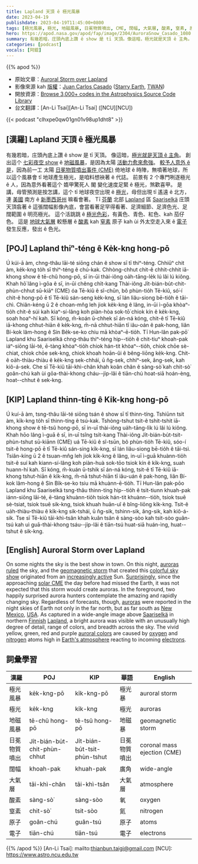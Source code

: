 ```yaml
---
title: Lapland 天頂 ê 極光風暴
date: 2023-04-19
publishdate: 2023-04-19T11:45:00+0800
tags: [極光風暴, 極光, 地磁風暴, 日冕物質噴出, CME, 闊幅, 大氣層, 酸素, 窒素, 原子, 電子]
hero: https://apod.nasa.gov/apod/fap/image/2304/AuroraSnow_Casado_1080.jpg
summary: 有幾若暗，庄頭內底上讚 ê show 是 tī 天頂。像這暗，極光就是天頂 ê 主角。
categories: [podcast]
vocals: [阿錕]
---
```


{{% apod %}}

- 原始文章：[Auroral Storm over Lapland](https://apod.nasa.gov/apod/ap230419.html)
- 影像來源 kah [版權][copyright]：[Juan Carlos Casado](https://www.twanight.org/casado) ([Starry Earth](https://www.flickr.com/photos/starryearth/albums/), [TWAN](https://www.twanight.org))
- 開放資源：[Browse 3,000+ codes in the Astrophysics Source Code Library](https://ascl.net/code/all)
- 台文翻譯：[An-Li Tsai][An-Li Tsai] ([NCU][NCU])

{{< podcast "clhxpe0qw01gn01v98up1dht8" >}}

## [漢羅] Lapland 天頂 ê 極光風暴
有幾若暗，庄頭內底上讚 ê show 是 tī 天頂。
像這暗，[極光就是天頂 ê 主角][auroras ruled]。
創出這个 [七彩夜空 show][colorful sky show] ê [地磁風暴][geomagnetic storm]，是因為太陽 [活動力愈來愈強][increasingly active]。
[較予人意外 ê 是][Surprisingly]，因為前一工 太陽 [日冕物質噴出事件 (CME)][solar CME] 倚地球 ê 時陣，無噴著地球，所以這个風暴會 tī 地球產生極光，是咱料想袂著 ê 代誌。
前景有 2 个專門咧逐極光 ê 人，因為意外看著這个 媠甲驚死人 閣 變化速度足緊 ê 極光，煞歡喜甲。
是講，毋管預測是按怎講，這个 tī 地球夜空出現 ê [極光][auroras]，毋但出現 tī 遙遠 ê 北方，連 [美國][USA] 南方 ê [新墨西哥州][New Mexico] 嘛看會著。
Tī [芬蘭][Finnish] 北部 [Lapland][Lapland] 區 [Saariselkä][Saariselkä] 庄頭 天頂翕著 ê 這張闊幅影像內底，會當看著足罕得看著、足濟細節、足濟色光、足闊範圍 ê 明亮極光。
這个活跳跳 ê [極光色彩][auroral colors]，有黃色、青色、紅色、kah 茄仔色。
這是 [地球大氣層][Earth's atmosphere] 較懸層 ê [酸素][oxygen] kah [窒素][nitrogen] 原子 kah ùi 外太空走入來 ê [電子][electrons] 發生反應，發出 ê 色光。

## [POJ] Lapland thiⁿ-téng ê Ke̍k-kng hong-pō
Ú kúi-ā àm, chng-thâu lāi-té siōng chán ê show sī tī thiⁿ-téng.
Chhiūⁿ chit àm, ke̍k-kng to̍h sī thiⁿ-téng ê chú-kak.
Chhòng-chhut chit-ê chhit-chhit iā-khong show ê tē-chû hong-pō, sī in-ūi thài-iông oa̍h-tāng-le̍k lú lâi lú kiông.
Khah hō͘ lâng ì-gōa ê sī, in-ūi chêng chi̍t-kang Thài-iông Ji̍t-bián-bu̍t-chit-phùn-chhut sū-kiāⁿ (CME) óa Tē-kiû ê sî-chūn, bô phùn-tio̍h Tē-kiû, só͘-í chit-ê hong-pō ē tī Tē-kiû sán-seng ke̍k-kng, sī lán liâu-siong bē-tio̍h ê tāi-chì.
Chiân-kéng ū 2 ê choan-mn̂g leh jiok ke̍k-kng ê lâng, in-ūi ì-gōa khòaⁿ-tio̍h chit-ê súi kah kiaⁿ-sí-lâng koh piàn-hòa sok-tō͘ chiok kín ê ke̍k-kng, soah hoaⁿ-hí kah.
Sī kóng, m̄-koán ū-chhek sī án-ná kóng, chit-ê tī Tē-kiû iā-khong chhut-hiān ê ke̍k-kng, m̄-nā chhut-hiān tī iâu-oán ê pak-hong, liân Bí-kok lâm-hong ê Sin Be̍k-se-ko chiu mā khòaⁿ-ē-tio̍h.
Tī Hun-lân pak-pō͘ Lapland khu Saariselkä chng-thâu thiⁿ-téng hip--tio̍h ê chit-tiuⁿ khoah-pak iáⁿ-siōng lāi-té, ē-tàng khòaⁿ-tio̍h chiok hán-tit khòaⁿ--tio̍h, chiok chōe sè-chiat, chiok chōe sek-kng, chiok khoah hoān-ûi ê bêng-liōng ke̍k-kng.
Chit-ê oa̍h-thiàu-thiàu ê ke̍k-kng sek-chhái, ū n̂g-sek, chhiⁿ-sek, âng-sek, kah kiô-á-sek.
Che sī Tē-kiû tāi-khì-chân khah koân chân ê sàng-sò͘ kah chit-sò͘ goân-chú kah ùi gōa-thài-khong cháu--ji̍p-lâi ê tiān-chú hoat-siā hoán-èng, hoat--chhut ê sek-kng.

## [KIP] Lapland thinn-tíng ê Ki̍k-kng hong-pō
Ú kuí-ā àm, tsng-thâu lāi-té siōng tsán ê show sī tī thinn-tíng.
Tshiūnn tsit àm, ki̍k-kng to̍h sī thinn-tíng ê tsú-kak.
Tshòng-tshut tsit-ê tshit-tshit iā-khong show ê tē-tsû hong-pō, sī in-uī thài-iông ua̍h-tāng-li̍k lú lâi lú kiông.
Khah hōo lâng ì-guā ê sī, in-uī tsîng tsi̍t-kang Thài-iông Ji̍t-bián-bu̍t-tsit-phùn-tshut sū-kiānn (CME) uá Tē-kiû ê sî-tsūn, bô phùn-tio̍h Tē-kiû, sóo-í tsit-ê hong-pō ē tī Tē-kiû sán-sing ki̍k-kng, sī lán liâu-siong bē-tio̍h ê tāi-tsì.
Tsiân-kíng ū 2 ê tsuan-mn̂g leh jiok ki̍k-kng ê lâng, in-uī ì-guā khuànn-tio̍h tsit-ê suí kah kiann-sí-lâng koh piàn-huà sok-tōo tsiok kín ê ki̍k-kng, suah huann-hí kah.
Sī kóng, m̄-kuán ū-tshik sī án-ná kóng, tsit-ê tī Tē-kiû iā-khong tshut-hiān ê ki̍k-kng, m̄-nā tshut-hiān tī iâu-uán ê pak-hong, liân Bí-kok lâm-hong ê Sin Bi̍k-se-ko tsiu mā khuànn-ē-tio̍h.
Tī Hun-lân pak-pōo Lapland khu Saariselkä tsng-thâu thinn-tíng hip--tio̍h ê tsit-tiunn khuah-pak iánn-siōng lāi-té, ē-tàng khuànn-tio̍h tsiok hán-tit khuànn--tio̍h, tsiok tsuē sè-tsiat, tsiok tsuē sik-kng, tsiok khuah huān-uî ê bîng-liōng ki̍k-kng.
Tsit-ê ua̍h-thiàu-thiàu ê ki̍k-kng sik-tshái, ū n̂g-sik, tshinn-sik, âng-sik, kah kiô-á-sik.
Tse sī Tē-kiû tāi-khì-tsân khah kuân tsân ê sàng-sòo kah tsit-sòo guân-tsú kah uì guā-thài-khong tsáu--ji̍p-lâi ê tiān-tsú huat-siā huán-ìng, huat--tshut ê sik-kng.

## [English] Auroral Storm over Lapland
On some nights the sky is the best show in town.
On this night, [auroras ruled][auroras ruled] the sky, and the [geomagnetic storm][geomagnetic storm] that created this [colorful sky show][colorful sky show] originated from an [increasingly active][increasingly active] Sun.
[Surprisingly][Surprisingly], since the approaching [solar CME][solar CME] the day before had missed the Earth, it was not expected that this storm would create auroras.
In the foreground, two happily surprised aurora hunters contemplate the amazing and rapidly changing sky.
Regardless of forecasts, though, [auroras][auroras] were reported in the night skies of Earth not only in the far north, but as far south as [New Mexico][New Mexico], [USA][USA].
As captured in a wide-angle image above [Saariselkä][Saariselkä] in northern [Finnish][Finnish] [Lapland][Lapland], a bright aurora was visible with an unusually high degree of detail, range of colors, and breadth across the sky.
The vivid yellow, green, red and purple [auroral colors][auroral colors] are caused by [oxygen][oxygen] and [nitrogen][nitrogen] atoms high in [Earth's atmosphere][Earth's atmosphere] reacting to incoming [electrons][electrons].

## 詞彙學習

|漢羅|POJ|KIP|華語|English|
|-|-|-|-|-|
|極光風暴|ke̍k-kng-pō|ki̍k-kng-pō|極光暴|auroral storm|
|極光|ke̍k-kng|ki̍k-kng|極光|auroras|
|地磁風暴|tē-chû hong-pō|tē-tsû hong-pō|地磁暴|geomagnetic storm|
|日冕物質噴出|Ji̍t-bián-bu̍t-chit-phùn-chhut|Ji̍t-bián-bu̍t-tsit-phùn-tshut|日冕物質噴出|coronal mass ejection (CME)|
|闊幅|khoah-pak|khuah-pak|廣角|wide-angle|
|大氣層|tāi-khì-chân|tāi-khì-tsân|大氣層|atmosphere|
|酸素|sàng-sò͘|sàng-sòo|氧|oxygen|
|窒素|chit-sò͘|tsit-sòo|氮|nitrogen|
|原子|goân-chú|guân-tsú|原子|atoms|
|電子|tiān-chú|tiān-tsú|電子|electrons|

{{% /apod %}}
[An-Li Tsai]: mailto:thianbun.taigi@gmail.com
[NCU]: https://www.astro.ncu.edu.tw

[copyright]: https://apod.nasa.gov/apod/fap/lib/about_apod.html#srapply
[License]: https://creativecommons.org/licenses/by/2.0/

[auroras ruled]:https://apod.nasa.gov/cgi-bin/apod/apod_search?tquery=aurora
[geomagnetic storm]:https://www.nasa.gov/mission_pages/sunearth/spaceweather/index.html#q7
[colorful sky show]:https://apod.nasa.gov/apod/ap230419.htmlap170306.html
[increasingly active]:https://spaceweatherarchive.com/2023/02/04/sunspot-counts-hit-their-highest-level-in-9-years/
[Surprisingly]:https://media.istockphoto.com/id/1128004359/photo/close-up-scottish-fold-cat-head-with-shocking-face-and-wide-open-eyes-frighten-or-surprised.jpg?s=170667a&w=0&k=20&c=0x_xd9aj8iHg0vn-DHE9OJdjKyeOI6tDWWmqt91MteU=
[solar CME]:https://apod.nasa.gov/apod/ap230419.htmlap160110.html
[auroras]:https://spaceplace.nasa.gov/aurora/en/
[New Mexico]:https://en.wikipedia.org/wiki/New_Mexico
[USA]:https://en.wikipedia.org/wiki/United_States
[Saariselkä]:https://youtu.be/K9sAsThBkwg
[Finnish]:https://en.wikipedia.org/wiki/Finland
[Lapland]:https://en.wikipedia.org/wiki/S%C3%A1pmi
[auroral colors]:https://www.exploratorium.edu/learning_studio/auroras/difcolors.html
[oxygen]:https://periodic.lanl.gov/8.shtml
[nitrogen]:https://astrobiology.nasa.gov/news/new-insights-into-how-earth-got-its-nitrogen/
[Earth's atmosphere]:https://www.nasa.gov/mission_pages/sunearth/science/atmosphere-layers2.html
[electrons]:https://www.aps.org/publications/apsnews/200010/history.cfm
